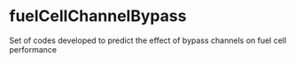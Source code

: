 # fuelCellChannelBypass
Set of codes developed to predict the effect of bypass channels on fuel cell performance

